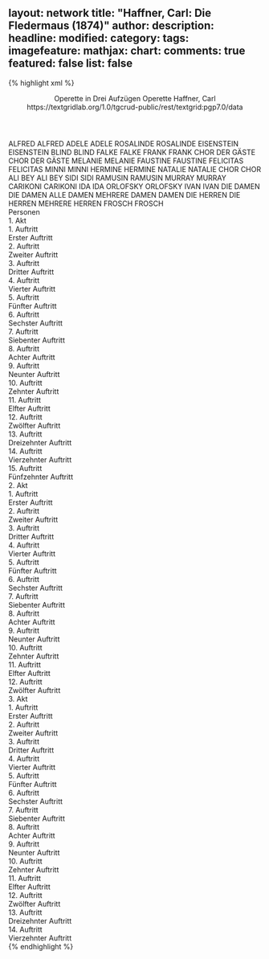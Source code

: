 layout: network
title: "Haffner, Carl: Die Fledermaus (1874)"
author:
description:
headline:
modified:
category:
tags:
imagefeature:
mathjax:
chart:
comments: true
featured: false
list: false
---
{% highlight xml %}
<?xml-model href="https://raw.githubusercontent.com/DLiNa/project/master/rules/lina.rnc"?><?xml-model href="https://raw.githubusercontent.com/DLiNa/project/master/rules/lina.sch"?>
<play xmlns="http://lina.digital">
  <header>
    <title>Die Fledermaus</title>
    <subtitle>Operette in Drei Aufzügen</subtitle>
    <genretitle>Operette</genretitle>
    <author>Haffner, Carl</author>
    <date type="print"/>
    <date type="premiere" when="1874"/>
    <date type="written"/>
    <source>https://textgridlab.org/1.0/tgcrud-public/rest/textgrid:pgp7.0/data</source>
  </header>
  <personae>
    <character>
      <name>ALFRED</name>
      <alias xml:id="alfred">
        <name>ALFRED</name>
      </alias>
    </character>
    <character>
      <name>ADELE</name>
      <alias xml:id="adele">
        <name>ADELE</name>
      </alias>
    </character>
    <character>
      <name>ROSALINDE</name>
      <alias xml:id="rosalinde">
        <name>ROSALINDE</name>
      </alias>
    </character>
    <character>
      <name>EISENSTEIN</name>
      <alias xml:id="eisenstein">
        <name>EISENSTEIN</name>
      </alias>
    </character>
    <character>
      <name>BLIND</name>
      <alias xml:id="blind">
        <name>BLIND</name>
      </alias>
    </character>
    <character>
      <name>FALKE</name>
      <alias xml:id="falke">
        <name>FALKE</name>
      </alias>
    </character>
    <character>
      <name>FRANK</name>
      <alias xml:id="frank">
        <name>FRANK</name>
      </alias>
    </character>
    <character>
      <name>CHOR DER GÄSTE</name>
      <alias xml:id="chor_der_gäste">
        <name>CHOR DER GÄSTE</name>
      </alias>
    </character>
    <character>
      <name>MELANIE</name>
      <alias xml:id="melanie">
        <name>MELANIE</name>
      </alias>
    </character>
    <character>
      <name>FAUSTINE</name>
      <alias xml:id="faustine">
        <name>FAUSTINE</name>
      </alias>
    </character>
    <character>
      <name>FELICITAS</name>
      <alias xml:id="felicitas">
        <name>FELICITAS</name>
      </alias>
    </character>
    <character>
      <name>MINNI</name>
      <alias xml:id="minni">
        <name>MINNI</name>
      </alias>
    </character>
    <character>
      <name>HERMINE</name>
      <alias xml:id="hermine">
        <name>HERMINE</name>
      </alias>
    </character>
    <character>
      <name>NATALIE</name>
      <alias xml:id="natalie">
        <name>NATALIE</name>
      </alias>
    </character>
    <character>
      <name>CHOR</name>
      <alias xml:id="chor">
        <name>CHOR</name>
      </alias>
    </character>
    <character>
      <name>ALI BEY</name>
      <alias xml:id="ali_bey">
        <name>ALI BEY</name>
      </alias>
    </character>
    <character>
      <name>SIDI</name>
      <alias xml:id="sidi">
        <name>SIDI</name>
      </alias>
    </character>
    <character>
      <name>RAMUSIN</name>
      <alias xml:id="ramusin">
        <name>RAMUSIN</name>
      </alias>
    </character>
    <character>
      <name>MURRAY</name>
      <alias xml:id="murray">
        <name>MURRAY</name>
      </alias>
    </character>
    <character>
      <name>CARIKONI</name>
      <alias xml:id="carikoni">
        <name>CARIKONI</name>
      </alias>
    </character>
    <character>
      <name>IDA</name>
      <alias xml:id="ida">
        <name>IDA</name>
      </alias>
    </character>
    <character>
      <name>ORLOFSKY</name>
      <alias xml:id="orlofsky">
        <name>ORLOFSKY</name>
      </alias>
    </character>
    <character>
      <name>IVAN</name>
      <alias xml:id="ivan">
        <name>IVAN</name>
      </alias>
    </character>
    <character>
      <name>DIE DAMEN</name>
      <alias xml:id="die_damen">
        <name>DIE DAMEN</name>
      </alias>
      <alias xml:id="alle_damen">
        <name>ALLE DAMEN</name>
      </alias>
      <alias xml:id="mehrere_damen">
        <name>MEHRERE DAMEN</name>
      </alias>
      <alias xml:id="damen">
        <name>DAMEN</name>
      </alias>
    </character>
    <character>
      <name>DIE HERREN</name>
      <alias xml:id="die_herren">
        <name>DIE HERREN</name>
      </alias>
      <alias xml:id="mehrere_herren">
        <name>MEHRERE HERREN</name>
      </alias>
    </character>
    <character>
      <name>FROSCH</name>
      <alias xml:id="frosch">
        <name>FROSCH</name>
      </alias>
    </character>
  </personae>
  <text>
    <div>
      <head>Personen</head>
    </div>
    <div>
      <head>1. Akt</head>
      <div>
        <head>1. Auftritt</head>
        <div>
          <head>Erster Auftritt</head>
          <sp who="#alfred">
            <amount n="4" unit="speech_acts"/>
            <amount n="70" unit="words"/>
            <amount n="15" unit="lines"/>
            <amount n="416" unit="chars"/>
          </sp>
          <sp who="#adele">
            <amount n="4" unit="speech_acts"/>
            <amount n="270" unit="words"/>
            <amount n="25" unit="lines"/>
            <amount n="1452" unit="chars"/>
          </sp>
        </div>
      </div>
      <div>
        <head>2. Auftritt</head>
        <div>
          <head>Zweiter Auftritt</head>
          <sp who="#rosalinde">
            <amount n="14" unit="speech_acts"/>
            <amount n="233" unit="words"/>
            <amount n="15" unit="lines"/>
            <amount n="1291" unit="chars"/>
          </sp>
          <sp who="#adele">
            <amount n="15" unit="speech_acts"/>
            <amount n="203" unit="words"/>
            <amount n="16" unit="lines"/>
            <amount n="1072" unit="chars"/>
          </sp>
        </div>
      </div>
      <div>
        <head>3. Auftritt</head>
        <div>
          <head>Dritter Auftritt</head>
          <sp who="#rosalinde">
            <amount n="1" unit="speech_acts"/>
            <amount n="75" unit="words"/>
            <amount n="407" unit="chars"/>
          </sp>
        </div>
      </div>
      <div>
        <head>4. Auftritt</head>
        <div>
          <head>Vierter Auftritt</head>
          <sp who="#alfred">
            <amount n="8" unit="speech_acts"/>
            <amount n="97" unit="words"/>
            <amount n="7" unit="lines"/>
            <amount n="592" unit="chars"/>
          </sp>
          <sp who="#rosalinde">
            <amount n="7" unit="speech_acts"/>
            <amount n="55" unit="words"/>
            <amount n="7" unit="lines"/>
            <amount n="317" unit="chars"/>
          </sp>
        </div>
      </div>
      <div>
        <head>5. Auftritt</head>
        <div>
          <head>Fünfter Auftritt</head>
          <sp who="#rosalinde">
            <amount n="1" unit="speech_acts"/>
            <amount n="116" unit="words"/>
            <amount n="697" unit="chars"/>
          </sp>
        </div>
      </div>
      <div>
        <head>6. Auftritt</head>
        <div>
          <head>Sechster Auftritt</head>
          <sp who="#eisenstein">
            <amount n="21" unit="speech_acts"/>
            <amount n="229" unit="words"/>
            <amount n="42" unit="lines"/>
            <amount n="1296" unit="chars"/>
          </sp>
          <sp who="#rosalinde">
            <amount n="14" unit="speech_acts"/>
            <amount n="178" unit="words"/>
            <amount n="31" unit="lines"/>
            <amount n="938" unit="chars"/>
          </sp>
          <sp who="#blind">
            <amount n="19" unit="speech_acts"/>
            <amount n="242" unit="words"/>
            <amount n="40" unit="lines"/>
            <amount n="1631" unit="chars"/>
          </sp>
        </div>
      </div>
      <div>
        <head>7. Auftritt</head>
        <div>
          <head>Siebenter Auftritt</head>
          <sp who="#eisenstein">
            <amount n="7" unit="speech_acts"/>
            <amount n="177" unit="words"/>
            <amount n="4" unit="lines"/>
            <amount n="1046" unit="chars"/>
          </sp>
          <sp who="#rosalinde">
            <amount n="4" unit="speech_acts"/>
            <amount n="32" unit="words"/>
            <amount n="4" unit="lines"/>
            <amount n="173" unit="chars"/>
          </sp>
          <sp who="#adele">
            <amount n="6" unit="speech_acts"/>
            <amount n="26" unit="words"/>
            <amount n="6" unit="lines"/>
            <amount n="144" unit="chars"/>
          </sp>
        </div>
      </div>
      <div>
        <head>8. Auftritt</head>
        <div>
          <head>Achter Auftritt</head>
          <sp who="#falke">
            <amount n="1" unit="speech_acts"/>
            <amount n="60" unit="words"/>
            <amount n="343" unit="chars"/>
          </sp>
          <sp who="#rosalinde">
            <amount n="2" unit="speech_acts"/>
            <amount n="21" unit="words"/>
            <amount n="1" unit="lines"/>
            <amount n="135" unit="chars"/>
          </sp>
          <sp who="#eisenstein">
            <amount n="1" unit="speech_acts"/>
            <amount n="35" unit="words"/>
            <amount n="179" unit="chars"/>
          </sp>
        </div>
      </div>
      <div>
        <head>9. Auftritt</head>
        <div>
          <head>Neunter Auftritt</head>
          <sp who="#falke">
            <amount n="19" unit="speech_acts"/>
            <amount n="408" unit="words"/>
            <amount n="39" unit="lines"/>
            <amount n="2300" unit="chars"/>
          </sp>
          <sp who="#eisenstein">
            <amount n="17" unit="speech_acts"/>
            <amount n="199" unit="words"/>
            <amount n="20" unit="lines"/>
            <amount n="1074" unit="chars"/>
          </sp>
          <sp who="#falke #eisenstein">
            <amount n="2" unit="speech_acts"/>
            <amount n="32" unit="words"/>
            <amount n="6" unit="lines"/>
            <amount n="187" unit="chars"/>
          </sp>
        </div>
      </div>
      <div>
        <head>10. Auftritt</head>
        <div>
          <head>Zehnter Auftritt</head>
          <sp who="#rosalinde">
            <amount n="6" unit="speech_acts"/>
            <amount n="45" unit="words"/>
            <amount n="7" unit="lines"/>
            <amount n="257" unit="chars"/>
          </sp>
          <sp who="#falke">
            <amount n="6" unit="speech_acts"/>
            <amount n="70" unit="words"/>
            <amount n="5" unit="lines"/>
            <amount n="407" unit="chars"/>
          </sp>
          <sp who="#eisenstein">
            <amount n="4" unit="speech_acts"/>
            <amount n="36" unit="words"/>
            <amount n="4" unit="lines"/>
            <amount n="191" unit="chars"/>
          </sp>
        </div>
      </div>
      <div>
        <head>11. Auftritt</head>
        <div>
          <head>Elfter Auftritt</head>
          <sp who="#rosalinde">
            <amount n="4" unit="speech_acts"/>
            <amount n="25" unit="words"/>
            <amount n="4" unit="lines"/>
            <amount n="155" unit="chars"/>
          </sp>
          <sp who="#eisenstein">
            <amount n="4" unit="speech_acts"/>
            <amount n="85" unit="words"/>
            <amount n="2" unit="lines"/>
            <amount n="493" unit="chars"/>
          </sp>
        </div>
      </div>
      <div>
        <head>12. Auftritt</head>
        <div>
          <head>Zwölfter Auftritt</head>
          <sp who="#rosalinde">
            <amount n="8" unit="speech_acts"/>
            <amount n="144" unit="words"/>
            <amount n="6" unit="lines"/>
            <amount n="839" unit="chars"/>
          </sp>
          <sp who="#adele">
            <amount n="8" unit="speech_acts"/>
            <amount n="63" unit="words"/>
            <amount n="9" unit="lines"/>
            <amount n="353" unit="chars"/>
          </sp>
        </div>
      </div>
      <div>
        <head>13. Auftritt</head>
        <div>
          <head>Dreizehnter Auftritt</head>
          <sp who="#eisenstein">
            <amount n="12" unit="speech_acts"/>
            <amount n="173" unit="words"/>
            <amount n="9" unit="lines"/>
            <amount n="979" unit="chars"/>
          </sp>
          <sp who="#adele">
            <amount n="8" unit="speech_acts"/>
            <amount n="50" unit="words"/>
            <amount n="7" unit="lines"/>
            <amount n="287" unit="chars"/>
          </sp>
          <sp who="#rosalinde">
            <amount n="10" unit="speech_acts"/>
            <amount n="149" unit="words"/>
            <amount n="30" unit="lines"/>
            <amount n="818" unit="chars"/>
          </sp>
          <sp who="#eisenstein #adele #rosalinde">
            <amount n="4" unit="speech_acts"/>
            <amount n="48" unit="words"/>
            <amount n="6" unit="lines"/>
            <amount n="183" unit="chars"/>
          </sp>
        </div>
      </div>
      <div>
        <head>14. Auftritt</head>
        <div>
          <head>Vierzehnter Auftritt</head>
          <sp who="#rosalinde">
            <amount n="15" unit="speech_acts"/>
            <amount n="236" unit="words"/>
            <amount n="15" unit="lines"/>
            <amount n="1275" unit="chars"/>
          </sp>
          <sp who="#alfred">
            <amount n="13" unit="speech_acts"/>
            <amount n="308" unit="words"/>
            <amount n="36" unit="lines"/>
            <amount n="1729" unit="chars"/>
          </sp>
          <sp who="#rosalinde #alfred">
            <amount n="2" unit="speech_acts"/>
            <amount n="24" unit="words"/>
            <amount n="4" unit="lines"/>
            <amount n="112" unit="chars"/>
          </sp>
        </div>
      </div>
      <div>
        <head>15. Auftritt</head>
        <div>
          <head>Fünfzehnter Auftritt</head>
          <sp who="#frank">
            <amount n="16" unit="speech_acts"/>
            <amount n="283" unit="words"/>
            <amount n="42" unit="lines"/>
            <amount n="1596" unit="chars"/>
          </sp>
          <sp who="#rosalinde">
            <amount n="15" unit="speech_acts"/>
            <amount n="264" unit="words"/>
            <amount n="45" unit="lines"/>
            <amount n="1340" unit="chars"/>
          </sp>
          <sp who="#alfred">
            <amount n="17" unit="speech_acts"/>
            <amount n="187" unit="words"/>
            <amount n="31" unit="lines"/>
            <amount n="982" unit="chars"/>
          </sp>
          <sp who="#frank #rosalinde #alfred">
            <amount n="3" unit="speech_acts"/>
            <amount n="96" unit="words"/>
            <amount n="15" unit="lines"/>
            <amount n="476" unit="chars"/>
          </sp>
        </div>
      </div>
    </div>
    <div>
      <head>2. Akt</head>
      <div>
        <head>1. Auftritt</head>
        <div>
          <head>Erster Auftritt</head>
          <sp who="#chor_der_gäste">
            <amount n="1" unit="speech_acts"/>
            <amount n="63" unit="words"/>
            <amount n="14" unit="lines"/>
            <amount n="372" unit="chars"/>
          </sp>
          <sp who="#melanie">
            <amount n="3" unit="speech_acts"/>
            <amount n="24" unit="words"/>
            <amount n="5" unit="lines"/>
            <amount n="143" unit="chars"/>
          </sp>
          <sp who="#faustine">
            <amount n="4" unit="speech_acts"/>
            <amount n="42" unit="words"/>
            <amount n="5" unit="lines"/>
            <amount n="256" unit="chars"/>
          </sp>
          <sp who="#felicitas">
            <amount n="3" unit="speech_acts"/>
            <amount n="20" unit="words"/>
            <amount n="5" unit="lines"/>
            <amount n="120" unit="chars"/>
          </sp>
          <sp who="#minni">
            <amount n="2" unit="speech_acts"/>
            <amount n="7" unit="words"/>
            <amount n="2" unit="lines"/>
            <amount n="34" unit="chars"/>
          </sp>
          <sp who="#hermine">
            <amount n="1" unit="speech_acts"/>
            <amount n="4" unit="words"/>
            <amount n="1" unit="lines"/>
            <amount n="19" unit="chars"/>
          </sp>
          <sp who="#natalie">
            <amount n="1" unit="speech_acts"/>
            <amount n="7" unit="words"/>
            <amount n="3" unit="lines"/>
            <amount n="49" unit="chars"/>
          </sp>
          <sp who="#mehrere_damen">
            <amount n="1" unit="speech_acts"/>
            <amount n="3" unit="words"/>
            <amount n="1" unit="lines"/>
            <amount n="13" unit="chars"/>
          </sp>
          <sp who="#mehrere_herren">
            <amount n="1" unit="speech_acts"/>
            <amount n="2" unit="words"/>
            <amount n="1" unit="lines"/>
            <amount n="12" unit="chars"/>
          </sp>
          <sp who="#chor">
            <amount n="1" unit="speech_acts"/>
            <amount n="22" unit="words"/>
            <amount n="4" unit="lines"/>
            <amount n="124" unit="chars"/>
          </sp>
          <sp who="#ali_bey">
            <amount n="2" unit="speech_acts"/>
            <amount n="20" unit="words"/>
            <amount n="2" unit="lines"/>
            <amount n="105" unit="chars"/>
          </sp>
          <sp who="#sidi">
            <amount n="1" unit="speech_acts"/>
            <amount n="15" unit="words"/>
            <amount n="1" unit="lines"/>
            <amount n="96" unit="chars"/>
          </sp>
          <sp who="#ramusin">
            <amount n="2" unit="speech_acts"/>
            <amount n="24" unit="words"/>
            <amount n="2" unit="lines"/>
            <amount n="116" unit="chars"/>
          </sp>
          <sp who="#murray">
            <amount n="2" unit="speech_acts"/>
            <amount n="18" unit="words"/>
            <amount n="2" unit="lines"/>
            <amount n="105" unit="chars"/>
          </sp>
          <sp who="#carikoni">
            <amount n="3" unit="speech_acts"/>
            <amount n="30" unit="words"/>
            <amount n="3" unit="lines"/>
            <amount n="159" unit="chars"/>
          </sp>
          <sp who="#chor_der_gäste #melanie #faustine #felicitas #minni #hermine #natalie #mehrere_damen #mehrere_herren #chor #ali_bey #sidi #ramusin #murray #carikoni">
            <amount n="1" unit="speech_acts"/>
            <amount n="22" unit="words"/>
            <amount n="4" unit="lines"/>
            <amount n="124" unit="chars"/>
          </sp>
        </div>
      </div>
      <div>
        <head>2. Auftritt</head>
        <div>
          <head>Zweiter Auftritt</head>
          <sp who="#ida">
            <amount n="10" unit="speech_acts"/>
            <amount n="111" unit="words"/>
            <amount n="9" unit="lines"/>
            <amount n="623" unit="chars"/>
          </sp>
          <sp who="#adele">
            <amount n="10" unit="speech_acts"/>
            <amount n="191" unit="words"/>
            <amount n="6" unit="lines"/>
            <amount n="1124" unit="chars"/>
          </sp>
        </div>
      </div>
      <div>
        <head>3. Auftritt</head>
        <div>
          <head>Dritter Auftritt</head>
          <sp who="#orlofsky">
            <amount n="10" unit="speech_acts"/>
            <amount n="142" unit="words"/>
            <amount n="7" unit="lines"/>
            <amount n="816" unit="chars"/>
          </sp>
          <sp who="#falke">
            <amount n="5" unit="speech_acts"/>
            <amount n="71" unit="words"/>
            <amount n="2" unit="lines"/>
            <amount n="457" unit="chars"/>
          </sp>
          <sp who="#ida">
            <amount n="4" unit="speech_acts"/>
            <amount n="32" unit="words"/>
            <amount n="4" unit="lines"/>
            <amount n="176" unit="chars"/>
          </sp>
          <sp who="#adele">
            <amount n="5" unit="speech_acts"/>
            <amount n="44" unit="words"/>
            <amount n="5" unit="lines"/>
            <amount n="221" unit="chars"/>
          </sp>
        </div>
      </div>
      <div>
        <head>4. Auftritt</head>
        <div>
          <head>Vierter Auftritt</head>
          <sp who="#orlofsky">
            <amount n="10" unit="speech_acts"/>
            <amount n="76" unit="words"/>
            <amount n="10" unit="lines"/>
            <amount n="409" unit="chars"/>
          </sp>
          <sp who="#falke">
            <amount n="7" unit="speech_acts"/>
            <amount n="78" unit="words"/>
            <amount n="5" unit="lines"/>
            <amount n="461" unit="chars"/>
          </sp>
          <sp who="#ivan">
            <amount n="1" unit="speech_acts"/>
            <amount n="4" unit="words"/>
            <amount n="1" unit="lines"/>
            <amount n="23" unit="chars"/>
          </sp>
          <sp who="#eisenstein">
            <amount n="12" unit="speech_acts"/>
            <amount n="94" unit="words"/>
            <amount n="10" unit="lines"/>
            <amount n="528" unit="chars"/>
          </sp>
        </div>
      </div>
      <div>
        <head>5. Auftritt</head>
        <div>
          <head>Fünfter Auftritt</head>
          <sp who="#orlofsky">
            <amount n="9" unit="speech_acts"/>
            <amount n="284" unit="words"/>
            <amount n="36" unit="lines"/>
            <amount n="1437" unit="chars"/>
          </sp>
          <sp who="#eisenstein">
            <amount n="9" unit="speech_acts"/>
            <amount n="105" unit="words"/>
            <amount n="7" unit="lines"/>
            <amount n="655" unit="chars"/>
          </sp>
          <sp who="#falke">
            <amount n="2" unit="speech_acts"/>
            <amount n="8" unit="words"/>
            <amount n="2" unit="lines"/>
            <amount n="47" unit="chars"/>
          </sp>
        </div>
      </div>
      <div>
        <head>6. Auftritt</head>
        <div>
          <head>Sechster Auftritt</head>
          <sp who="#adele">
            <amount n="8" unit="speech_acts"/>
            <amount n="62" unit="words"/>
            <amount n="8" unit="lines"/>
            <amount n="366" unit="chars"/>
          </sp>
          <sp who="#ida">
            <amount n="3" unit="speech_acts"/>
            <amount n="17" unit="words"/>
            <amount n="3" unit="lines"/>
            <amount n="97" unit="chars"/>
          </sp>
          <sp who="#eisenstein">
            <amount n="9" unit="speech_acts"/>
            <amount n="84" unit="words"/>
            <amount n="8" unit="lines"/>
            <amount n="495" unit="chars"/>
          </sp>
          <sp who="#orlofsky">
            <amount n="4" unit="speech_acts"/>
            <amount n="30" unit="words"/>
            <amount n="4" unit="lines"/>
            <amount n="186" unit="chars"/>
          </sp>
          <sp who="#falke">
            <amount n="2" unit="speech_acts"/>
            <amount n="12" unit="words"/>
            <amount n="2" unit="lines"/>
            <amount n="71" unit="chars"/>
          </sp>
        </div>
      </div>
      <div>
        <head>7. Auftritt</head>
        <div>
          <head>Siebenter Auftritt</head>
          <sp who="#orlofsky">
            <amount n="3" unit="speech_acts"/>
            <amount n="43" unit="words"/>
            <amount n="8" unit="lines"/>
            <amount n="219" unit="chars"/>
          </sp>
          <sp who="#falke">
            <amount n="2" unit="speech_acts"/>
            <amount n="24" unit="words"/>
            <amount n="6" unit="lines"/>
            <amount n="154" unit="chars"/>
          </sp>
          <sp who="#orlofsky #falke #damen #adele #eisenstein #chor">
            <amount n="3" unit="speech_acts"/>
            <amount n="14" unit="words"/>
            <amount n="3" unit="lines"/>
            <amount n="81" unit="chars"/>
          </sp>
          <sp who="#damen">
            <amount n="1" unit="speech_acts"/>
            <amount n="4" unit="words"/>
            <amount n="1" unit="lines"/>
            <amount n="13" unit="chars"/>
          </sp>
          <sp who="#adele">
            <amount n="4" unit="speech_acts"/>
            <amount n="214" unit="words"/>
            <amount n="31" unit="lines"/>
            <amount n="1140" unit="chars"/>
          </sp>
          <sp who="#falke #chor">
            <amount n="1" unit="speech_acts"/>
            <amount n="2" unit="words"/>
            <amount n="1" unit="lines"/>
            <amount n="13" unit="chars"/>
          </sp>
          <sp who="#eisenstein">
            <amount n="3" unit="speech_acts"/>
            <amount n="29" unit="words"/>
            <amount n="2" unit="lines"/>
            <amount n="170" unit="chars"/>
          </sp>
          <sp who="#chor">
            <amount n="1" unit="speech_acts"/>
            <amount n="4" unit="words"/>
            <amount n="1" unit="lines"/>
            <amount n="27" unit="chars"/>
          </sp>
        </div>
      </div>
      <div>
        <head>8. Auftritt</head>
        <div>
          <head>Achter Auftritt</head>
          <sp who="#ivan">
            <amount n="1" unit="speech_acts"/>
            <amount n="3" unit="words"/>
            <amount n="1" unit="lines"/>
            <amount n="23" unit="chars"/>
          </sp>
          <sp who="#orlofsky">
            <amount n="7" unit="speech_acts"/>
            <amount n="32" unit="words"/>
            <amount n="7" unit="lines"/>
            <amount n="170" unit="chars"/>
          </sp>
          <sp who="#falke">
            <amount n="15" unit="speech_acts"/>
            <amount n="215" unit="words"/>
            <amount n="11" unit="lines"/>
            <amount n="1296" unit="chars"/>
          </sp>
          <sp who="#frank">
            <amount n="10" unit="speech_acts"/>
            <amount n="96" unit="words"/>
            <amount n="8" unit="lines"/>
            <amount n="572" unit="chars"/>
          </sp>
          <sp who="#eisenstein">
            <amount n="14" unit="speech_acts"/>
            <amount n="156" unit="words"/>
            <amount n="10" unit="lines"/>
            <amount n="872" unit="chars"/>
          </sp>
          <sp who="#ida">
            <amount n="4" unit="speech_acts"/>
            <amount n="35" unit="words"/>
            <amount n="4" unit="lines"/>
            <amount n="212" unit="chars"/>
          </sp>
          <sp who="#mehrere_damen">
            <amount n="1" unit="speech_acts"/>
            <amount n="4" unit="words"/>
            <amount n="1" unit="lines"/>
            <amount n="19" unit="chars"/>
          </sp>
          <sp who="#murray">
            <amount n="1" unit="speech_acts"/>
            <amount n="8" unit="words"/>
            <amount n="1" unit="lines"/>
            <amount n="46" unit="chars"/>
          </sp>
          <sp who="#ivan #orlofsky #falke #frank #eisenstein #ida #mehrere_damen #murray #carikoni #melanie #faustine #alle_damen #adele">
            <amount n="5" unit="speech_acts"/>
            <amount n="22" unit="words"/>
            <amount n="5" unit="lines"/>
            <amount n="127" unit="chars"/>
          </sp>
          <sp who="#carikoni">
            <amount n="1" unit="speech_acts"/>
            <amount n="6" unit="words"/>
            <amount n="1" unit="lines"/>
            <amount n="24" unit="chars"/>
          </sp>
          <sp who="#melanie">
            <amount n="1" unit="speech_acts"/>
            <amount n="9" unit="words"/>
            <amount n="1" unit="lines"/>
            <amount n="48" unit="chars"/>
          </sp>
          <sp who="#faustine">
            <amount n="1" unit="speech_acts"/>
            <amount n="6" unit="words"/>
            <amount n="1" unit="lines"/>
            <amount n="37" unit="chars"/>
          </sp>
          <sp who="#alle_damen">
            <amount n="1" unit="speech_acts"/>
            <amount n="2" unit="words"/>
            <amount n="1" unit="lines"/>
            <amount n="11" unit="chars"/>
          </sp>
          <sp who="#adele">
            <amount n="2" unit="speech_acts"/>
            <amount n="17" unit="words"/>
            <amount n="2" unit="lines"/>
            <amount n="117" unit="chars"/>
          </sp>
        </div>
      </div>
      <div>
        <head>9. Auftritt</head>
        <div>
          <head>Neunter Auftritt</head>
          <sp who="#falke">
            <amount n="7" unit="speech_acts"/>
            <amount n="87" unit="words"/>
            <amount n="5" unit="lines"/>
            <amount n="452" unit="chars"/>
          </sp>
          <sp who="#rosalinde">
            <amount n="6" unit="speech_acts"/>
            <amount n="104" unit="words"/>
            <amount n="2" unit="lines"/>
            <amount n="601" unit="chars"/>
          </sp>
        </div>
      </div>
      <div>
        <head>10. Auftritt</head>
        <div>
          <head>Zehnter Auftritt</head>
          <sp who="#eisenstein">
            <amount n="9" unit="speech_acts"/>
            <amount n="77" unit="words"/>
            <amount n="9" unit="lines"/>
            <amount n="434" unit="chars"/>
          </sp>
          <sp who="#rosalinde">
            <amount n="3" unit="speech_acts"/>
            <amount n="26" unit="words"/>
            <amount n="3" unit="lines"/>
            <amount n="134" unit="chars"/>
          </sp>
          <sp who="#frank">
            <amount n="7" unit="speech_acts"/>
            <amount n="77" unit="words"/>
            <amount n="7" unit="lines"/>
            <amount n="454" unit="chars"/>
          </sp>
          <sp who="#falke">
            <amount n="7" unit="speech_acts"/>
            <amount n="52" unit="words"/>
            <amount n="7" unit="lines"/>
            <amount n="277" unit="chars"/>
          </sp>
        </div>
      </div>
      <div>
        <head>11. Auftritt</head>
        <div>
          <head>Elfter Auftritt</head>
          <sp who="#eisenstein">
            <amount n="30" unit="speech_acts"/>
            <amount n="412" unit="words"/>
            <amount n="56" unit="lines"/>
            <amount n="2252" unit="chars"/>
          </sp>
          <sp who="#rosalinde">
            <amount n="29" unit="speech_acts"/>
            <amount n="332" unit="words"/>
            <amount n="54" unit="lines"/>
            <amount n="1808" unit="chars"/>
          </sp>
          <sp who="#eisenstein #rosalinde">
            <amount n="2" unit="speech_acts"/>
            <amount n="17" unit="words"/>
            <amount n="3" unit="lines"/>
            <amount n="78" unit="chars"/>
          </sp>
        </div>
      </div>
      <div>
        <head>12. Auftritt</head>
        <div>
          <head>Zwölfter Auftritt</head>
          <sp who="#melanie">
            <amount n="5" unit="speech_acts"/>
            <amount n="41" unit="words"/>
            <amount n="5" unit="lines"/>
            <amount n="226" unit="chars"/>
          </sp>
          <sp who="#faustine">
            <amount n="3" unit="speech_acts"/>
            <amount n="22" unit="words"/>
            <amount n="3" unit="lines"/>
            <amount n="116" unit="chars"/>
          </sp>
          <sp who="#ida">
            <amount n="3" unit="speech_acts"/>
            <amount n="29" unit="words"/>
            <amount n="3" unit="lines"/>
            <amount n="148" unit="chars"/>
          </sp>
          <sp who="#adele">
            <amount n="9" unit="speech_acts"/>
            <amount n="147" unit="words"/>
            <amount n="15" unit="lines"/>
            <amount n="780" unit="chars"/>
          </sp>
          <sp who="#die_damen">
            <amount n="1" unit="speech_acts"/>
            <amount n="4" unit="words"/>
            <amount n="1" unit="lines"/>
            <amount n="19" unit="chars"/>
          </sp>
          <sp who="#melanie #faustine #ida #adele #die_damen #orlofsky #eisenstein #rosalinde #falke #ramusin #ali_bey #murray #frank #chor #die_herren">
            <amount n="28" unit="speech_acts"/>
            <amount n="281" unit="words"/>
            <amount n="52" unit="lines"/>
            <amount n="1544" unit="chars"/>
          </sp>
          <sp who="#orlofsky">
            <amount n="10" unit="speech_acts"/>
            <amount n="182" unit="words"/>
            <amount n="18" unit="lines"/>
            <amount n="980" unit="chars"/>
          </sp>
          <sp who="#eisenstein">
            <amount n="30" unit="speech_acts"/>
            <amount n="540" unit="words"/>
            <amount n="45" unit="lines"/>
            <amount n="3003" unit="chars"/>
          </sp>
          <sp who="#rosalinde">
            <amount n="11" unit="speech_acts"/>
            <amount n="303" unit="words"/>
            <amount n="41" unit="lines"/>
            <amount n="1611" unit="chars"/>
          </sp>
          <sp who="#falke">
            <amount n="10" unit="speech_acts"/>
            <amount n="177" unit="words"/>
            <amount n="23" unit="lines"/>
            <amount n="1044" unit="chars"/>
          </sp>
          <sp who="#ramusin">
            <amount n="1" unit="speech_acts"/>
            <amount n="5" unit="words"/>
            <amount n="1" unit="lines"/>
            <amount n="34" unit="chars"/>
          </sp>
          <sp who="#ali_bey">
            <amount n="1" unit="speech_acts"/>
            <amount n="5" unit="words"/>
            <amount n="1" unit="lines"/>
            <amount n="35" unit="chars"/>
          </sp>
          <sp who="#murray">
            <amount n="1" unit="speech_acts"/>
            <amount n="12" unit="words"/>
            <amount n="1" unit="lines"/>
            <amount n="62" unit="chars"/>
          </sp>
          <sp who="#frank">
            <amount n="7" unit="speech_acts"/>
            <amount n="86" unit="words"/>
            <amount n="13" unit="lines"/>
            <amount n="489" unit="chars"/>
          </sp>
          <sp who="#die_herren">
            <amount n="1" unit="speech_acts"/>
            <amount n="7" unit="words"/>
            <amount n="1" unit="lines"/>
            <amount n="41" unit="chars"/>
          </sp>
          <sp who="#chor">
            <amount n="1" unit="speech_acts"/>
            <amount n="50" unit="words"/>
            <amount n="9" unit="lines"/>
            <amount n="257" unit="chars"/>
          </sp>
          <sp who="#die_damen #die_herren">
            <amount n="2" unit="speech_acts"/>
            <amount n="9" unit="words"/>
            <amount n="2" unit="lines"/>
            <amount n="40" unit="chars"/>
          </sp>
          <sp who="#eisenstein #frank">
            <amount n="1" unit="speech_acts"/>
            <amount n="4" unit="words"/>
            <amount n="1" unit="lines"/>
            <amount n="16" unit="chars"/>
          </sp>
        </div>
      </div>
    </div>
    <div>
      <head>3. Akt</head>
      <div>
        <head>1. Auftritt</head>
        <div>
          <head>Erster Auftritt</head>
          <sp who="#frosch">
            <amount n="3" unit="speech_acts"/>
            <amount n="146" unit="words"/>
            <amount n="807" unit="chars"/>
          </sp>
          <sp who="#alfred">
            <amount n="2" unit="speech_acts"/>
            <amount n="7" unit="words"/>
            <amount n="1" unit="lines"/>
            <amount n="36" unit="chars"/>
          </sp>
        </div>
      </div>
      <div>
        <head>2. Auftritt</head>
        <div>
          <head>Zweiter Auftritt</head>
          <sp who="#frank">
            <amount n="1" unit="speech_acts"/>
            <amount n="38" unit="words"/>
            <amount n="4" unit="lines"/>
            <amount n="217" unit="chars"/>
          </sp>
        </div>
      </div>
      <div>
        <head>3. Auftritt</head>
        <div>
          <head>Dritter Auftritt</head>
          <sp who="#frosch">
            <amount n="14" unit="speech_acts"/>
            <amount n="204" unit="words"/>
            <amount n="10" unit="lines"/>
            <amount n="1132" unit="chars"/>
          </sp>
          <sp who="#frank">
            <amount n="14" unit="speech_acts"/>
            <amount n="170" unit="words"/>
            <amount n="12" unit="lines"/>
            <amount n="947" unit="chars"/>
          </sp>
        </div>
      </div>
      <div>
        <head>4. Auftritt</head>
        <div>
          <head>Vierter Auftritt</head>
          <sp who="#frosch">
            <amount n="9" unit="speech_acts"/>
            <amount n="87" unit="words"/>
            <amount n="9" unit="lines"/>
            <amount n="500" unit="chars"/>
          </sp>
          <sp who="#frank">
            <amount n="20" unit="speech_acts"/>
            <amount n="190" unit="words"/>
            <amount n="17" unit="lines"/>
            <amount n="1070" unit="chars"/>
          </sp>
          <sp who="#adele">
            <amount n="16" unit="speech_acts"/>
            <amount n="441" unit="words"/>
            <amount n="53" unit="lines"/>
            <amount n="2225" unit="chars"/>
          </sp>
          <sp who="#ida">
            <amount n="10" unit="speech_acts"/>
            <amount n="109" unit="words"/>
            <amount n="8" unit="lines"/>
            <amount n="679" unit="chars"/>
          </sp>
        </div>
      </div>
      <div>
        <head>5. Auftritt</head>
        <div>
          <head>Fünfter Auftritt</head>
          <sp who="#frank">
            <amount n="9" unit="speech_acts"/>
            <amount n="125" unit="words"/>
            <amount n="7" unit="lines"/>
            <amount n="680" unit="chars"/>
          </sp>
          <sp who="#eisenstein">
            <amount n="8" unit="speech_acts"/>
            <amount n="106" unit="words"/>
            <amount n="6" unit="lines"/>
            <amount n="604" unit="chars"/>
          </sp>
        </div>
      </div>
      <div>
        <head>6. Auftritt</head>
        <div>
          <head>Sechster Auftritt</head>
          <sp who="#frosch">
            <amount n="4" unit="speech_acts"/>
            <amount n="31" unit="words"/>
            <amount n="4" unit="lines"/>
            <amount n="180" unit="chars"/>
          </sp>
          <sp who="#frank">
            <amount n="3" unit="speech_acts"/>
            <amount n="19" unit="words"/>
            <amount n="3" unit="lines"/>
            <amount n="92" unit="chars"/>
          </sp>
          <sp who="#eisenstein">
            <amount n="1" unit="speech_acts"/>
            <amount n="4" unit="words"/>
            <amount n="1" unit="lines"/>
            <amount n="20" unit="chars"/>
          </sp>
        </div>
      </div>
      <div>
        <head>7. Auftritt</head>
        <div>
          <head>Siebenter Auftritt</head>
          <sp who="#frank">
            <amount n="14" unit="speech_acts"/>
            <amount n="136" unit="words"/>
            <amount n="13" unit="lines"/>
            <amount n="783" unit="chars"/>
          </sp>
          <sp who="#eisenstein">
            <amount n="13" unit="speech_acts"/>
            <amount n="134" unit="words"/>
            <amount n="10" unit="lines"/>
            <amount n="780" unit="chars"/>
          </sp>
        </div>
      </div>
      <div>
        <head>8. Auftritt</head>
        <div>
          <head>Achter Auftritt</head>
          <sp who="#frosch">
            <amount n="5" unit="speech_acts"/>
            <amount n="87" unit="words"/>
            <amount n="3" unit="lines"/>
            <amount n="480" unit="chars"/>
          </sp>
          <sp who="#frank">
            <amount n="4" unit="speech_acts"/>
            <amount n="28" unit="words"/>
            <amount n="3" unit="lines"/>
            <amount n="163" unit="chars"/>
          </sp>
        </div>
      </div>
      <div>
        <head>9. Auftritt</head>
        <div>
          <head>Neunter Auftritt</head>
          <sp who="#eisenstein">
            <amount n="7" unit="speech_acts"/>
            <amount n="164" unit="words"/>
            <amount n="2" unit="lines"/>
            <amount n="969" unit="chars"/>
          </sp>
          <sp who="#frosch">
            <amount n="1" unit="speech_acts"/>
            <amount n="18" unit="words"/>
            <amount n="105" unit="chars"/>
          </sp>
          <sp who="#blind">
            <amount n="6" unit="speech_acts"/>
            <amount n="58" unit="words"/>
            <amount n="6" unit="lines"/>
            <amount n="325" unit="chars"/>
          </sp>
        </div>
      </div>
      <div>
        <head>10. Auftritt</head>
        <div>
          <head>Zehnter Auftritt</head>
          <sp who="#frosch">
            <amount n="2" unit="speech_acts"/>
            <amount n="32" unit="words"/>
            <amount n="2" unit="lines"/>
            <amount n="163" unit="chars"/>
          </sp>
          <sp who="#alfred">
            <amount n="9" unit="speech_acts"/>
            <amount n="123" unit="words"/>
            <amount n="8" unit="lines"/>
            <amount n="691" unit="chars"/>
          </sp>
          <sp who="#rosalinde">
            <amount n="7" unit="speech_acts"/>
            <amount n="72" unit="words"/>
            <amount n="6" unit="lines"/>
            <amount n="411" unit="chars"/>
          </sp>
        </div>
      </div>
      <div>
        <head>11. Auftritt</head>
        <div>
          <head>Elfter Auftritt</head>
          <sp who="#eisenstein">
            <amount n="23" unit="speech_acts"/>
            <amount n="396" unit="words"/>
            <amount n="74" unit="lines"/>
            <amount n="2219" unit="chars"/>
          </sp>
          <sp who="#rosalinde">
            <amount n="17" unit="speech_acts"/>
            <amount n="335" unit="words"/>
            <amount n="61" unit="lines"/>
            <amount n="1877" unit="chars"/>
          </sp>
          <sp who="#alfred">
            <amount n="16" unit="speech_acts"/>
            <amount n="238" unit="words"/>
            <amount n="40" unit="lines"/>
            <amount n="1302" unit="chars"/>
          </sp>
        </div>
      </div>
      <div>
        <head>12. Auftritt</head>
        <div>
          <head>Zwölfter Auftritt</head>
          <sp who="#falke">
            <amount n="1" unit="speech_acts"/>
            <amount n="10" unit="words"/>
            <amount n="1" unit="lines"/>
            <amount n="64" unit="chars"/>
          </sp>
          <sp who="#rosalinde">
            <amount n="1" unit="speech_acts"/>
            <amount n="5" unit="words"/>
            <amount n="1" unit="lines"/>
            <amount n="33" unit="chars"/>
          </sp>
          <sp who="#alfred">
            <amount n="1" unit="speech_acts"/>
            <amount n="24" unit="words"/>
            <amount n="159" unit="chars"/>
          </sp>
          <sp who="#eisenstein">
            <amount n="1" unit="speech_acts"/>
            <amount n="20" unit="words"/>
            <amount n="118" unit="chars"/>
          </sp>
          <sp who="#frank">
            <amount n="1" unit="speech_acts"/>
            <amount n="16" unit="words"/>
            <amount n="1" unit="lines"/>
            <amount n="98" unit="chars"/>
          </sp>
        </div>
      </div>
      <div>
        <head>13. Auftritt</head>
        <div>
          <head>Dreizehnter Auftritt</head>
          <sp who="#frosch">
            <amount n="4" unit="speech_acts"/>
            <amount n="28" unit="words"/>
            <amount n="4" unit="lines"/>
            <amount n="178" unit="chars"/>
          </sp>
          <sp who="#frank">
            <amount n="4" unit="speech_acts"/>
            <amount n="49" unit="words"/>
            <amount n="4" unit="lines"/>
            <amount n="300" unit="chars"/>
          </sp>
          <sp who="#rosalinde">
            <amount n="1" unit="speech_acts"/>
            <amount n="5" unit="words"/>
            <amount n="1" unit="lines"/>
            <amount n="26" unit="chars"/>
          </sp>
          <sp who="#adele">
            <amount n="4" unit="speech_acts"/>
            <amount n="25" unit="words"/>
            <amount n="4" unit="lines"/>
            <amount n="157" unit="chars"/>
          </sp>
          <sp who="#ida">
            <amount n="2" unit="speech_acts"/>
            <amount n="7" unit="words"/>
            <amount n="2" unit="lines"/>
            <amount n="41" unit="chars"/>
          </sp>
          <sp who="#eisenstein">
            <amount n="1" unit="speech_acts"/>
            <amount n="14" unit="words"/>
            <amount n="1" unit="lines"/>
            <amount n="73" unit="chars"/>
          </sp>
          <sp who="#falke">
            <amount n="1" unit="speech_acts"/>
            <amount n="15" unit="words"/>
            <amount n="1" unit="lines"/>
            <amount n="77" unit="chars"/>
          </sp>
        </div>
      </div>
      <div>
        <head>14. Auftritt</head>
        <div>
          <head>Vierzehnter Auftritt</head>
          <sp who="#eisenstein">
            <amount n="8" unit="speech_acts"/>
            <amount n="66" unit="words"/>
            <amount n="12" unit="lines"/>
            <amount n="373" unit="chars"/>
          </sp>
          <sp who="#falke">
            <amount n="2" unit="speech_acts"/>
            <amount n="17" unit="words"/>
            <amount n="3" unit="lines"/>
            <amount n="89" unit="chars"/>
          </sp>
          <sp who="#eisenstein #falke #orlofsky #adele #alfred #rosalinde #frank">
            <amount n="5" unit="speech_acts"/>
            <amount n="63" unit="words"/>
            <amount n="11" unit="lines"/>
            <amount n="317" unit="chars"/>
          </sp>
          <sp who="#orlofsky">
            <amount n="2" unit="speech_acts"/>
            <amount n="25" unit="words"/>
            <amount n="5" unit="lines"/>
            <amount n="118" unit="chars"/>
          </sp>
          <sp who="#adele">
            <amount n="2" unit="speech_acts"/>
            <amount n="9" unit="words"/>
            <amount n="2" unit="lines"/>
            <amount n="47" unit="chars"/>
          </sp>
          <sp who="#alfred">
            <amount n="2" unit="speech_acts"/>
            <amount n="21" unit="words"/>
            <amount n="4" unit="lines"/>
            <amount n="108" unit="chars"/>
          </sp>
          <sp who="#rosalinde">
            <amount n="3" unit="speech_acts"/>
            <amount n="59" unit="words"/>
            <amount n="12" unit="lines"/>
            <amount n="345" unit="chars"/>
          </sp>
          <sp who="#frank">
            <amount n="1" unit="speech_acts"/>
            <amount n="17" unit="words"/>
            <amount n="3" unit="lines"/>
            <amount n="87" unit="chars"/>
          </sp>
        </div>
      </div>
    </div>
  </text>
</play>
{% endhighlight %}